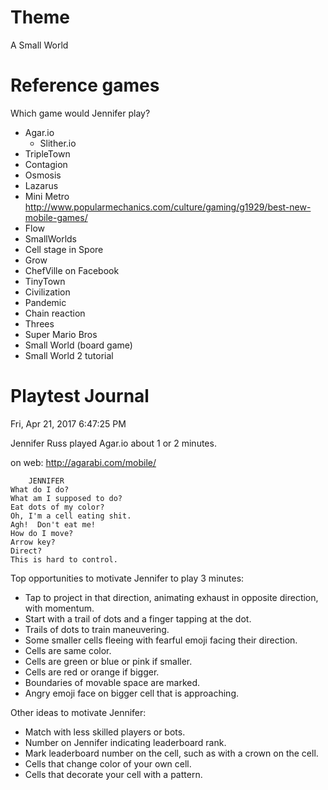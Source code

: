 # Theme

A Small World

# Reference games

Which game would Jennifer play?

- Agar.io
  - Slither.io
- TripleTown
- Contagion
- Osmosis
- Lazarus
- Mini Metro <http://www.popularmechanics.com/culture/gaming/g1929/best-new-mobile-games/>
- Flow
- SmallWorlds
- Cell stage in Spore
- Grow
- ChefVille on Facebook
- TinyTown
- Civilization
- Pandemic
- Chain reaction
- Threes
- Super Mario Bros
- Small World (board game)
- Small World 2 tutorial

# Playtest Journal

Fri, Apr 21, 2017  6:47:25 PM

Jennifer Russ played Agar.io about 1 or 2 minutes.

on web:  <http://agarabi.com/mobile/>

		JENNIFER
	What do I do?
	What am I supposed to do?
	Eat dots of my color?
	Oh, I'm a cell eating shit.
	Agh!  Don't eat me!
	How do I move?
	Arrow key?
	Direct?
	This is hard to control.

Top opportunities to motivate Jennifer to play 3 minutes:

- Tap to project in that direction, animating exhaust in opposite direction, with momentum.
- Start with a trail of dots and a finger tapping at the dot.
- Trails of dots to train maneuvering.
- Some smaller cells fleeing with fearful emoji facing their direction.
- Cells are same color.
- Cells are green or blue or pink if smaller.
- Cells are red or orange if bigger.
- Boundaries of movable space are marked.
- Angry emoji face on bigger cell that is approaching.

Other ideas to motivate Jennifer:

- Match with less skilled players or bots.
- Number on Jennifer indicating leaderboard rank.
- Mark leaderboard number on the cell, such as with a crown on the cell.
- Cells that change color of your own cell.
- Cells that decorate your cell with a pattern.
